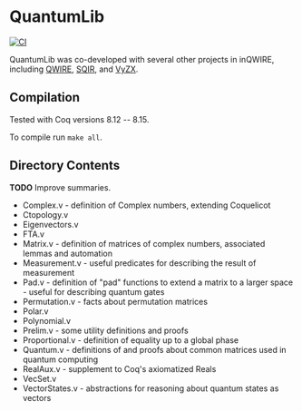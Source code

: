# QuantumLib

[![CI](https://github.com/inQWIRE/QuantumLib/actions/workflows/coq-action.yml/badge.svg)](https://github.com/inQWIRE/QuantumLib/actions/workflows/coq-action.yml)

QuantumLib was co-developed with several other projects in inQWIRE, including [QWIRE](https://github.com/inQWIRE/QWIRE), [SQIR](https://github.com/inQWIRE/SQIR), and [VyZX](https://github.com/inQWIRE/VyZX).

## Compilation

Tested with Coq versions 8.12 -- 8.15.

To compile run `make all`.

## Directory Contents

**TODO** Improve summaries.
* Complex.v - definition of Complex numbers, extending Coquelicot
* Ctopology.v
* Eigenvectors.v
* FTA.v
* Matrix.v - definition of matrices of complex numbers, associated lemmas and automation
* Measurement.v - useful predicates for describing the result of measurement
* Pad.v - definition of "pad" functions to extend a matrix to a larger space - useful for describing quantum gates
* Permutation.v - facts about permutation matrices
* Polar.v
* Polynomial.v
* Prelim.v - some utility definitions and proofs
* Proportional.v - definition of equality up to a global phase
* Quantum.v - definitions of and proofs about common matrices used in quantum computing
* RealAux.v - supplement to Coq's axiomatized Reals
* VecSet.v
* VectorStates.v - abstractions for reasoning about quantum states as vectors
